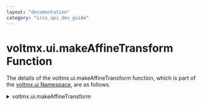 ```yaml
---
layout: "documentation"
category: "iris_api_dev_guide"
---
```

                             


voltmx.ui.makeAffineTransform Function
====================================

The details of the voltmx.ui.makeAffineTransform function, which is part of the [voltmx.ui Namespace](voltmx.ui_functions.html), are as follows.


<details close markdown="block"><summary>voltmx.ui.makeAffineTransform</summary> 

* * *

Creates a transformation object that can be used in an animation definition.

Syntax

voltmx.ui.makeAffineTransform()

Example

{% highlight voltMx %}/******************************************************************
 *	Name    : createAnimation
 *	Author  : Volt MX
 *	Purpose : To call makeAffineTransform API and createAnimation API on widgets.
 *******************************************************************/
function animation() {

    // Creates a transformation object that can be used in an animation definition. 
    var transformObject = voltmx.ui.makeAffineTransform();

    // Add a translation and a scale.					
    transformObject.translate(10, 0);
    transformObject.scale(0.1, 1);

    // Create the animation definition.			
    animationDef = {
        100: {
            "transform": transformObject
        }
    };

    //Create the animation configuration.
    animationConfig = {
        duration: 0.3,
        fillMode: voltmx.anim.FILL_MODE_FORWARDS
    };

    // Creates an object that defines an animation.
    animationDefObject = voltmx.ui.createAnimation(animationDef);
    Form0bf93c59bdc404d.Button00aaa01360b0349.animate(animationDefObject, animationConfig);

}
{% endhighlight %}

Input Parameters

None.

Return Vales

An object that can be used to specify a transformation.

* * *

</details>

